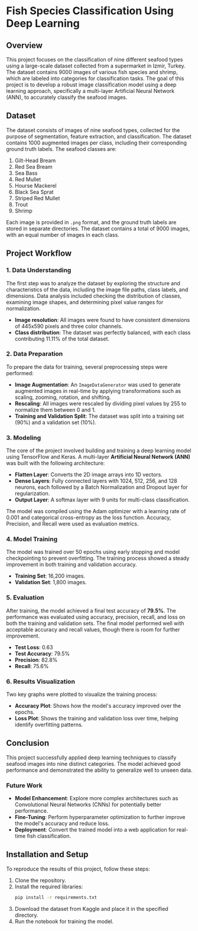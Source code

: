 # Fish Species Classification Using Deep Learning

## Overview
This project focuses on the classification of nine different seafood types using a large-scale dataset collected from a supermarket in Izmir, Turkey. The dataset contains 9000 images of various fish species and shrimp, which are labeled into categories for classification tasks. The goal of this project is to develop a robust image classification model using a deep learning approach, specifically a multi-layer Artificial Neural Network (ANN), to accurately classify the seafood images.

## Dataset
The dataset consists of images of nine seafood types, collected for the purpose of segmentation, feature extraction, and classification. The dataset contains 1000 augmented images per class, including their corresponding ground truth labels. The seafood classes are:

1. Gilt-Head Bream
2. Red Sea Bream
3. Sea Bass
4. Red Mullet
5. Hourse Mackerel
6. Black Sea Sprat
7. Striped Red Mullet
8. Trout
9. Shrimp

Each image is provided in `.png` format, and the ground truth labels are stored in separate directories. The dataset contains a total of 9000 images, with an equal number of images in each class.

## Project Workflow

### 1. **Data Understanding**
The first step was to analyze the dataset by exploring the structure and characteristics of the data, including the image file paths, class labels, and dimensions. Data analysis included checking the distribution of classes, examining image shapes, and determining pixel value ranges for normalization.

- **Image resolution**: All images were found to have consistent dimensions of 445x590 pixels and three color channels.
- **Class distribution**: The dataset was perfectly balanced, with each class contributing 11.11% of the total dataset.

### 2. **Data Preparation**
To prepare the data for training, several preprocessing steps were performed:
- **Image Augmentation**: An `ImageDataGenerator` was used to generate augmented images in real-time by applying transformations such as scaling, zooming, rotation, and shifting.
- **Rescaling**: All images were rescaled by dividing pixel values by 255 to normalize them between 0 and 1.
- **Training and Validation Split**: The dataset was split into a training set (90%) and a validation set (10%).

### 3. **Modeling**
The core of the project involved building and training a deep learning model using TensorFlow and Keras. A multi-layer **Artificial Neural Network (ANN)** was built with the following architecture:

- **Flatten Layer**: Converts the 2D image arrays into 1D vectors.
- **Dense Layers**: Fully connected layers with 1024, 512, 256, and 128 neurons, each followed by a Batch Normalization and Dropout layer for regularization.
- **Output Layer**: A softmax layer with 9 units for multi-class classification.

The model was compiled using the Adam optimizer with a learning rate of 0.001 and categorical cross-entropy as the loss function. Accuracy, Precision, and Recall were used as evaluation metrics.

### 4. **Model Training**
The model was trained over 50 epochs using early stopping and model checkpointing to prevent overfitting. The training process showed a steady improvement in both training and validation accuracy.

- **Training Set**: 16,200 images.
- **Validation Set**: 1,800 images.

### 5. **Evaluation**
After training, the model achieved a final test accuracy of **79.5%**. The performance was evaluated using accuracy, precision, recall, and loss on both the training and validation sets. The final model performed well with acceptable accuracy and recall values, though there is room for further improvement.

- **Test Loss**: 0.63
- **Test Accuracy**: 79.5%
- **Precision**: 82.8%
- **Recall**: 75.6%

### 6. **Results Visualization**
Two key graphs were plotted to visualize the training process:
- **Accuracy Plot**: Shows how the model's accuracy improved over the epochs.
- **Loss Plot**: Shows the training and validation loss over time, helping identify overfitting patterns.

## Conclusion
This project successfully applied deep learning techniques to classify seafood images into nine distinct categories. The model achieved good performance and demonstrated the ability to generalize well to unseen data. 

### Future Work
- **Model Enhancement**: Explore more complex architectures such as Convolutional Neural Networks (CNNs) for potentially better performance.
- **Fine-Tuning**: Perform hyperparameter optimization to further improve the model's accuracy and reduce loss.
- **Deployment**: Convert the trained model into a web application for real-time fish classification.

## Installation and Setup
To reproduce the results of this project, follow these steps:
1. Clone the repository.
2. Install the required libraries:
   ```bash
   pip install -r requirements.txt
   
3. Download the dataset from Kaggle and place it in the specified directory.
4. Run the notebook for training the model.

